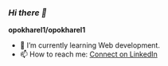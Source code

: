### _Hi there :wave:_

**opokharel1/opokharel1** 

 - 🌱 I’m currently learning Web development.
 - 📫 How to reach me: [Connect on LinkedIn](https://linkedin.com/in/option-pokharel-550958289)


